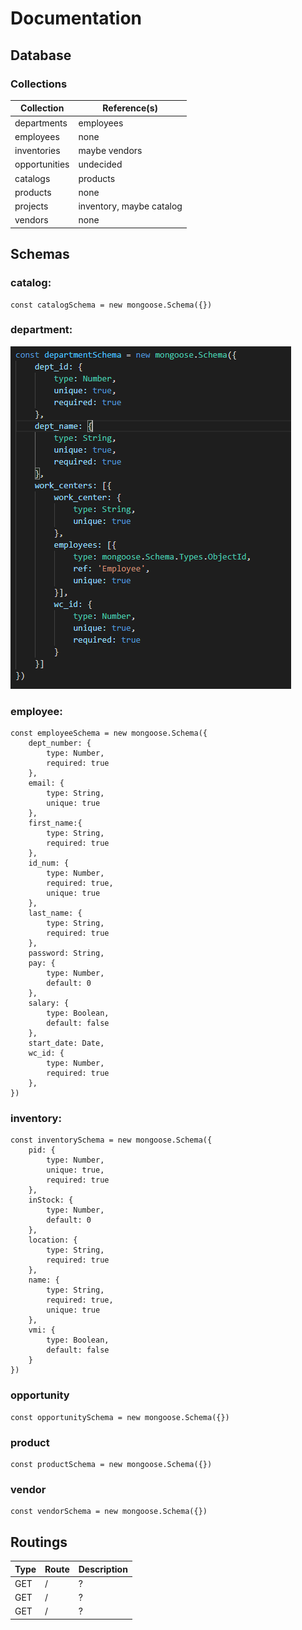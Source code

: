 # Documentation

## Database

### Collections

| Collection    | Reference(s)  |
| ------------- | ------------- |
| departments   | employees     |
| employees     | none          |
| inventories   | maybe vendors |
| opportunities | undecided     |
| catalogs      | products      |
| products      | none          |
| projects      | inventory, maybe catalog |
| vendors       | none          |

## Schemas

### catalog:

```
const catalogSchema = new mongoose.Schema({})
```

### department:

![Department Schema](./docs/imgs/departments-schema.PNG)

### employee:

```
const employeeSchema = new mongoose.Schema({
    dept_number: {
        type: Number,
        required: true
    },
    email: {
        type: String,
        unique: true
    },
    first_name:{
        type: String,
        required: true
    },
    id_num: {
        type: Number,
        required: true,
        unique: true
    },
    last_name: {
        type: String,
        required: true
    },
    password: String,
    pay: {
        type: Number,
        default: 0
    },
    salary: {
        type: Boolean,
        default: false
    },
    start_date: Date,
    wc_id: {
        type: Number,
        required: true
    },
})
```

### inventory:

```
const inventorySchema = new mongoose.Schema({
    pid: {
        type: Number,
        unique: true,
        required: true
    },
    inStock: {
        type: Number,
        default: 0
    },
    location: {
        type: String,
        required: true
    },
    name: {
        type: String,
        required: true,
        unique: true
    },
    vmi: {
        type: Boolean,
        default: false
    }
})
```

### opportunity

```
const opportunitySchema = new mongoose.Schema({})
```

### product

```
const productSchema = new mongoose.Schema({})
```

### vendor

```
const vendorSchema = new mongoose.Schema({})
```

## Routings

| Type          | Route         | Description   |
| ------------- | ------------- | ------------- |
| GET           | /             | ?             |
| GET           | /             | ?             |
| GET           | /             | ?             |